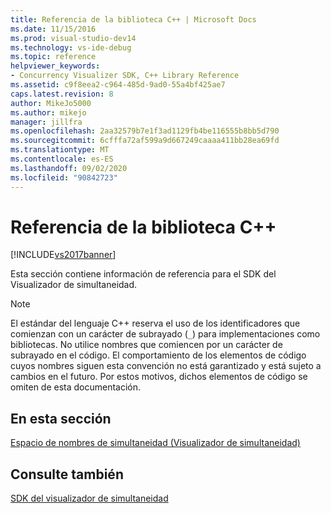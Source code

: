 ```yaml
---
title: Referencia de la biblioteca C++ | Microsoft Docs
ms.date: 11/15/2016
ms.prod: visual-studio-dev14
ms.technology: vs-ide-debug
ms.topic: reference
helpviewer_keywords:
- Concurrency Visualizer SDK, C++ Library Reference
ms.assetid: c9f8eea2-c964-485d-9ad0-55a4bf425ae7
caps.latest.revision: 8
author: MikeJo5000
ms.author: mikejo
manager: jillfra
ms.openlocfilehash: 2aa32579b7e1f3ad1129fb4be116555b8bb5d790
ms.sourcegitcommit: 6cfffa72af599a9d667249caaaa411bb28ea69fd
ms.translationtype: MT
ms.contentlocale: es-ES
ms.lasthandoff: 09/02/2020
ms.locfileid: "90842723"
---
```

# <a name="c-library-reference"></a>Referencia de la biblioteca C++
[!INCLUDE[vs2017banner](../includes/vs2017banner.md)]

Esta sección contiene información de referencia para el SDK del Visualizador de simultaneidad.  
  
> [!NOTE]
> El estándar del lenguaje C++ reserva el uso de los identificadores que comienzan con un carácter de subrayado (`_`) para implementaciones como bibliotecas. No utilice nombres que comiencen por un carácter de subrayado en el código. El comportamiento de los elementos de código cuyos nombres siguen esta convención no está garantizado y está sujeto a cambios en el futuro. Por estos motivos, dichos elementos de código se omiten de esta documentación.  
  
## <a name="in-this-section"></a>En esta sección  
 [Espacio de nombres de simultaneidad (Visualizador de simultaneidad)](../profiling/concurrency-namespace-concurrency-visualizer.md)  
  
## <a name="see-also"></a>Consulte también  
 [SDK del visualizador de simultaneidad](../profiling/concurrency-visualizer-sdk.md)
